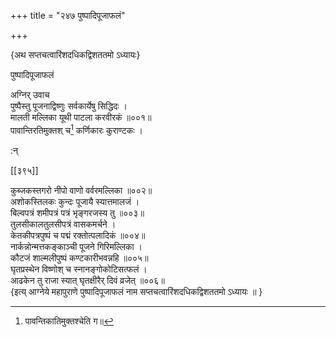 +++
title = "२४७ पुष्पादिपूजाफलं"

+++

\{अथ सप्तचत्वारिंशदधिकद्विशततमो ऽध्यायः\}

 पुष्पादिपूजाफलं  
    
अग्निर् उवाच  
पुष्पैस्तु पूजनाद्विष्णुः सर्वकार्येषु सिद्धिदः   ।  
मालती मल्लिका यूथी पाटला करवीरकं ॥००१॥  
पावान्तिरतिमुक्तश् च[^२] कर्णिकारः कुराण्टकः   ।  
    
:न्  
    
[^१]: सेकः उच्यते इति ख॥  
    
[^२]: पावन्तिकातिमुक्तश्चेति ग॥  

[[३९५]]
    
कुब्जकस्तगरो नीपो वाणो वर्वरमल्लिका ॥००२॥  
अशोकस्तिलकः कुन्दः पूजायै स्यात्तमालजं ।  
बिल्वपत्रं शमीपत्रं पत्रं भृङ्गरजस्य तु ॥००३॥  
तुलसीकालतुलसीपत्रं वासकमर्चने ।  
केतकीपत्रपुष्पं च पद्मं रक्तोत्पलादिकं ॥००४॥  
नार्कन्नोन्मत्तकङ्काञ्ची पूजने गिरिमल्लिका ।  
कौटजं शाल्मलीपुष्पं कण्टकारीभवन्नहि   ॥००५॥  
घृतप्रस्थेन विष्णोश् च स्नानङ्गोकोटिसत्फलं   ।  
आढकेन तु राजा स्यात् घृतक्षीरैर् दिवं व्रजेत्   ॥००६॥  
\{इत्य् आग्नेये महापुराणे पुष्पादिपूजाफलं नाम सप्तचत्वारिंशदधिकद्विशततमो ऽध्यायः ॥  }
    